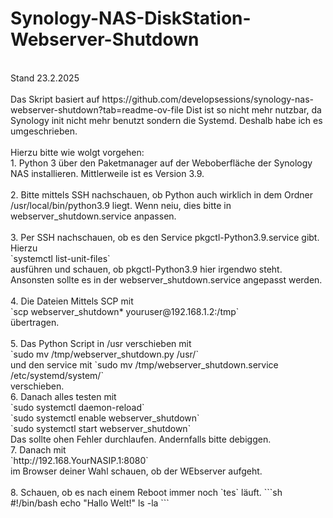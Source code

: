 # Synology-NAS-DiskStation-Webserver-Shutdown
<br>
Stand 23.2.2025<br>
<br>
Das Skript basiert auf https://github.com/developsessions/synology-nas-webserver-shutdown?tab=readme-ov-file
Dist ist so nicht mehr nutzbar, da Synology init nicht mehr benutzt sondern die Systemd. Deshalb habe ich es umgeschrieben.<br>
<br>
Hierzu bitte wie wolgt vorgehen:<br>
1. Python 3 über den Paketmanager auf der Weboberfläche der Synology NAS installieren. Mittlerweile ist es Version 3.9.<br>
<br>
2. Bitte mittels SSH nachschauen, ob Python auch wirklich in dem Ordner<br>
/usr/local/bin/python3.9
liegt. Wenn neiu, dies bitte in webserver_shutdown.service anpassen.<br>
<br>
3. Per SSH nachschauen, ob es den Service pkgctl-Python3.9.service gibt. Hierzu<br>
`systemctl list-unit-files`<br>
ausführen und schauen, ob pkgctl-Python3.9 hier irgendwo steht. Ansonsten sollte es in der webserver_shutdown.service angepasst werden.<br>
<br>
4. Die Dateien
Mittels SCP mit<br>
`scp webserver_shutdown* youruser@192.168.1.2:/tmp`<br>
übertragen.<br>
<br>
5. Das Python Script in /usr verschieben mit <br>
`sudo mv /tmp/webserver_shutdown.py /usr/`<br>
und den service mit 
`sudo mv /tmp/webserver_shutdown.service /etc/systemd/system/`<br>
verschieben.
<br>
6. Danach alles testen mit<br>
`sudo systemctl daemon-reload`<br>
`sudo systemctl enable webserver_shutdown`<br>
`sudo systemctl start webserver_shutdown`<br>
Das sollte ohen Fehler durchlaufen. Andernfalls bitte debiggen.<br>
7. Danach mit<br>
`http://192.168.YourNASIP.1:8080`<br>
im Browser deiner Wahl schauen, ob der WEbserver aufgeht.<br>
<br>
8. Schauen, ob es nach einem Reboot immer noch `tes` läuft.
```sh
#!/bin/bash
echo "Hallo Welt!"
ls -la
```